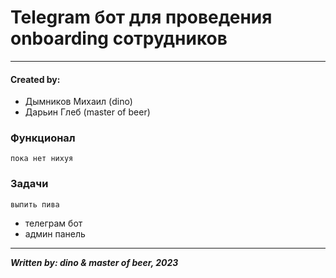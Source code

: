 # Telegram бот для проведения onboarding сотрудников #

----------------------------------
#### Created by: ####
- Дымников Михаил (dino)
- Дарьин Глеб (master of beer)


### Функционал ###
    пока нет нихуя 

### Задачи ###
    выпить пива
- телеграм бот
- админ панель

----------------------------------
***Written by: dino & master of beer, 2023***

 
